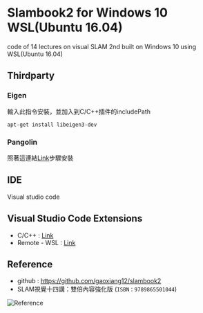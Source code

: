 # Slambook2 for Windows 10 WSL(Ubuntu 16.04)
code of 14 lectures on visual SLAM 2nd built on Windows 10 using WSL(Ubuntu 16.04)

## Thirdparty
### Eigen
輸入此指令安裝，並加入到C/C++插件的includePath
```shell
apt-get install libeigen3-dev
```

### Pangolin
照著這連結[Link](https://github.com/stevenlovegrove/Pangolin/tree/1ec721d59ff6b799b9c24b8817f3b7ad2c929b83)步驟安裝

## IDE
Visual studio code 

## Visual Studio Code Extensions  
* C/C++ : [Link](https://marketplace.visualstudio.com/items?itemName=ms-vscode.cpptools)
* Remote - WSL : [Link](https://marketplace.visualstudio.com/items?itemName=ms-vscode-remote.remote-wsl)

## Reference
* github : https://github.com/gaoxiang12/slambook2
* SLAM視覺十四講：雙倍內容強化版 (`ISBN：9789865501044`)

![Reference](https://github.com/Offliners/SlambookWSL/blob/main/reference.png)
